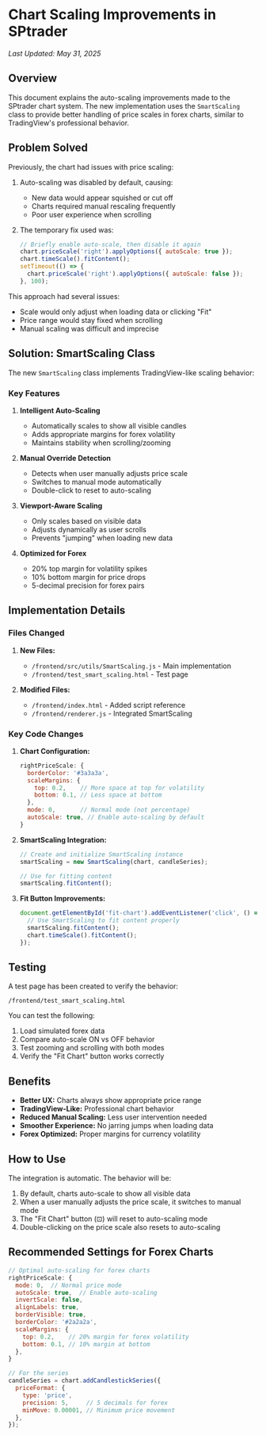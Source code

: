 # Chart Scaling Improvements in SPtrader
*Last Updated: May 31, 2025*

## Overview

This document explains the auto-scaling improvements made to the SPtrader chart system. The new implementation uses the `SmartScaling` class to provide better handling of price scales in forex charts, similar to TradingView's professional behavior.

## Problem Solved

Previously, the chart had issues with price scaling:

1. Auto-scaling was disabled by default, causing:
   - New data would appear squished or cut off
   - Charts required manual rescaling frequently
   - Poor user experience when scrolling

2. The temporary fix used was:
   ```javascript
   // Briefly enable auto-scale, then disable it again
   chart.priceScale('right').applyOptions({ autoScale: true });
   chart.timeScale().fitContent();
   setTimeout(() => {
     chart.priceScale('right').applyOptions({ autoScale: false });
   }, 100);
   ```

This approach had several issues:
- Scale would only adjust when loading data or clicking "Fit"
- Price range would stay fixed when scrolling
- Manual scaling was difficult and imprecise

## Solution: SmartScaling Class

The new `SmartScaling` class implements TradingView-like scaling behavior:

### Key Features

1. **Intelligent Auto-Scaling**
   - Automatically scales to show all visible candles
   - Adds appropriate margins for forex volatility
   - Maintains stability when scrolling/zooming

2. **Manual Override Detection**
   - Detects when user manually adjusts price scale
   - Switches to manual mode automatically
   - Double-click to reset to auto-scaling

3. **Viewport-Aware Scaling**
   - Only scales based on visible data
   - Adjusts dynamically as user scrolls
   - Prevents "jumping" when loading new data

4. **Optimized for Forex**
   - 20% top margin for volatility spikes
   - 10% bottom margin for price drops
   - 5-decimal precision for forex pairs

## Implementation Details

### Files Changed

1. **New Files:**
   - `/frontend/src/utils/SmartScaling.js` - Main implementation
   - `/frontend/test_smart_scaling.html` - Test page

2. **Modified Files:**
   - `/frontend/index.html` - Added script reference
   - `/frontend/renderer.js` - Integrated SmartScaling

### Key Code Changes

1. **Chart Configuration:**
   ```javascript
   rightPriceScale: {
     borderColor: '#3a3a3a',
     scaleMargins: {
       top: 0.2,    // More space at top for volatility
       bottom: 0.1, // Less space at bottom
     },
     mode: 0,       // Normal mode (not percentage)
     autoScale: true, // Enable auto-scaling by default
   }
   ```

2. **SmartScaling Integration:**
   ```javascript
   // Create and initialize SmartScaling instance
   smartScaling = new SmartScaling(chart, candleSeries);
   
   // Use for fitting content
   smartScaling.fitContent();
   ```

3. **Fit Button Improvements:**
   ```javascript
   document.getElementById('fit-chart').addEventListener('click', () => {
     // Use SmartScaling to fit content properly
     smartScaling.fitContent();
     chart.timeScale().fitContent();
   });
   ```

## Testing

A test page has been created to verify the behavior:

```
/frontend/test_smart_scaling.html
```

You can test the following:
1. Load simulated forex data
2. Compare auto-scale ON vs OFF behavior
3. Test zooming and scrolling with both modes
4. Verify the "Fit Chart" button works correctly

## Benefits

- **Better UX:** Charts always show appropriate price range
- **TradingView-Like:** Professional chart behavior
- **Reduced Manual Scaling:** Less user intervention needed
- **Smoother Experience:** No jarring jumps when loading data
- **Forex Optimized:** Proper margins for currency volatility

## How to Use

The integration is automatic. The behavior will be:

1. By default, charts auto-scale to show all visible data
2. When a user manually adjusts the price scale, it switches to manual mode
3. The "Fit Chart" button (⊡) will reset to auto-scaling mode
4. Double-clicking on the price scale also resets to auto-scaling

## Recommended Settings for Forex Charts

```javascript
// Optimal auto-scaling for forex charts
rightPriceScale: {
  mode: 0,  // Normal price mode
  autoScale: true,  // Enable auto-scaling
  invertScale: false,
  alignLabels: true,
  borderVisible: true,
  borderColor: '#2a2a2a',
  scaleMargins: {
    top: 0.2,    // 20% margin for forex volatility
    bottom: 0.1, // 10% margin at bottom
  },
}

// For the series
candleSeries = chart.addCandlestickSeries({
  priceFormat: {
    type: 'price',
    precision: 5,     // 5 decimals for forex
    minMove: 0.00001, // Minimum price movement
  },
});
```